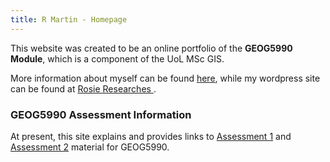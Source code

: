 ```yaml
---
title: R Martin - Homepage
---
```


This website was created to be an online portfolio of the **GEOG5990 Module**, which is a component of the UoL MSc GIS.

More information about myself can be found [here](https://gy19rgm.github.io/profile), while my wordpress site can be found at <a href="https://rosieresearches.wordpress.com/" target="_blank"> Rosie Researches </a> .


### GEOG5990 Assessment Information

At present, this site explains and provides links to [Assessment 1](https://gy19rgm.github.io/Assessment1) and [Assessment 2](https://gy19rgm.github.io/Assessment2) material for GEOG5990.
